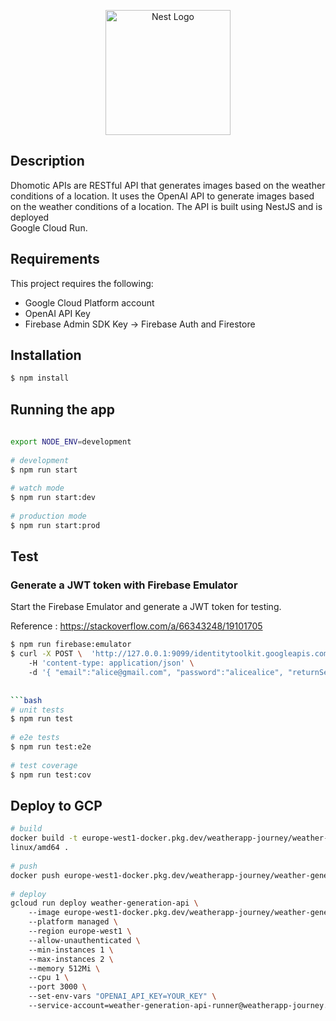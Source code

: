  <p align="center">                                                                                                          
   <a href="http://nestjs.com/" target="blank"><img src="https://nestjs.com/img/logo-small.svg" width="200" alt="Nest Logo"  
 /></a>                                                                                                                      
 </p>

## Description

Dhomotic APIs are RESTful API that generates images based on the weather conditions of a location. It uses the
OpenAI API to generate images based on the weather conditions of a location. The API is built using NestJS and is deployed  
Google Cloud Run.

## Requirements

This project requires the following:

- Google Cloud Platform account
- OpenAI API Key
- Firebase Admin SDK Key -> Firebase Auth and Firestore

## Installation

 ```bash                                                                                                                     
 $ npm install                                                                                                               
 ```                                                                                                                         

## Running the app

 ```bash                                                                                                                     
                                                                                                                             
 export NODE_ENV=development                                                                                                 
                                                                                                                             
 # development                                                                                                               
 $ npm run start                                                                                                             
                                                                                                                             
 # watch mode                                                                                                                
 $ npm run start:dev                                                                                                         
                                                                                                                             
 # production mode                                                                                                           
 $ npm run start:prod                                                                                                        
 ```                                                                                                                         

## Test

### Generate a JWT token with Firebase Emulator

Start the Firebase Emulator and generate a JWT token for testing.

Reference : https://stackoverflow.com/a/66343248/19101705


 ```bash                                                                                                                     
 $ npm run firebase:emulator                                                                                                 
 $ curl -X POST \  'http://127.0.0.1:9099/identitytoolkit.googleapis.com/v1/accounts:signInWithPassword?key=key' \           
     -H 'content-type: application/json' \                                                                                   
     -d '{ "email":"alice@gmail.com", "password":"alicealice", "returnSecureToken":true }'                                   
                                                                                                                             
                                                                                                                             
 ```bash                                                                                                                     
 # unit tests                                                                                                                
 $ npm run test                                                                                                              
                                                                                                                             
 # e2e tests                                                                                                                 
 $ npm run test:e2e                                                                                                          
                                                                                                                             
 # test coverage                                                                                                             
 $ npm run test:cov                                                                                                          
 ```                                                                                                                         

## Deploy to GCP

 ```bash                                                                                                                     
 # build                                                                                                                     
 docker build -t europe-west1-docker.pkg.dev/weatherapp-journey/weather-generation-api/generation-api:0.0.1 --platform       
 linux/amd64 .                                                                                                               
                                                                                                                             
 # push                                                                                                                      
 docker push europe-west1-docker.pkg.dev/weatherapp-journey/weather-generation-api/generation-api:0.0.1                      
                                                                                                                             
 # deploy                                                                                                                    
 gcloud run deploy weather-generation-api \                                                                                  
     --image europe-west1-docker.pkg.dev/weatherapp-journey/weather-generation-api/generation-api:0.0.1 \                    
     --platform managed \                                                                                                    
     --region europe-west1 \                                                                                                 
     --allow-unauthenticated \                                                                                               
     --min-instances 1 \                                                                                                     
     --max-instances 2 \                                                                                                     
     --memory 512Mi \                                                                                                        
     --cpu 1 \                                                                                                               
     --port 3000 \                                                                                                           
     --set-env-vars "OPENAI_API_KEY=YOUR_KEY" \                                                                              
     --service-account=weather-generation-api-runner@weatherapp-journey.iam.gserviceaccount.com                              
 ```
